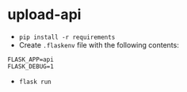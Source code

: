 # upload-api

* `pip install -r requirements`
* Create `.flaskenv` file with the following contents:
```
FLASK_APP=api
FLASK_DEBUG=1
```
* `flask run`

